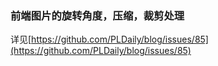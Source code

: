 ### 前端图片的旋转角度，压缩，裁剪处理
详见[https://github.com/PLDaily/blog/issues/85](https://github.com/PLDaily/blog/issues/85)